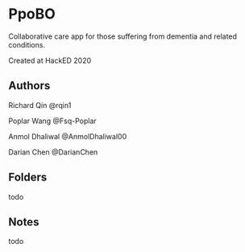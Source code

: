 # PpoBO

Collaborative care app for those suffering from dementia and related conditions.

Created at HackED 2020

## Authors

Richard Qin @rqin1

Poplar Wang @Fsq-Poplar

Anmol Dhaliwal @AnmolDhaliwal00

Darian Chen @DarianChen

## Folders

todo

## Notes

todo